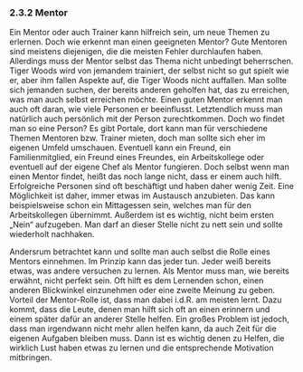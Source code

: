 ### 2.3.2 Mentor

Ein Mentor oder auch Trainer kann hilfreich sein, um neue Themen zu erlernen. Doch wie erkennt man einen geeigneten Mentor? Gute Mentoren sind meistens diejenigen, die die meisten Fehler durchlaufen haben. Allerdings muss der Mentor selbst das Thema nicht unbedingt beherrschen. Tiger Woods wird von jemandem trainiert, der selbst nicht so gut spielt wie er, aber ihm fallen Aspekte auf, die Tiger Woods nicht auffallen. Man sollte sich jemanden suchen, der bereits anderen geholfen hat, das zu erreichen, was man auch selbst erreichen möchte. Einen guten Mentor erkennt man auch oft daran, wie viele Personen er beeinflusst. Letztendlich muss man natürlich auch persönlich mit der Person zurechtkommen. Doch wo findet man so eine Person? Es gibt Portale, dort kann man für verschiedene Themen Mentoren bzw. Trainer mieten, doch man sollte sich eher im eigenen Umfeld umschauen. Eventuell kann ein Freund, ein Familienmitglied, ein Freund eines Freundes, ein Arbeitskollege oder eventuell auf der eigene Chef als Mentor fungieren. Doch selbst wenn man einen Mentor findet, heißt das noch lange nicht, dass er einem auch hilft. Erfolgreiche Personen sind oft beschäftigt und haben daher wenig Zeit. Eine Möglichkeit ist daher, immer etwas im Austausch anzubieten. Das kann beispielsweise schon ein Mittagessen sein, welches man für den Arbeitskollegen übernimmt. Außerdem ist es wichtig, nicht beim ersten „Nein“ aufzugeben. Man darf an dieser Stelle nicht zu nett sein und sollte wiederholt nachhaken.

Andersrum betrachtet kann und sollte man auch selbst die Rolle eines Mentors einnehmen. Im Prinzip kann das jeder tun. Jeder weiß bereits etwas, was andere versuchen zu lernen. Als Mentor muss man, wie bereits erwähnt, nicht perfekt sein. Oft hilft es dem Lernenden schon, einen anderen Blickwinkel einzunehmen oder eine zweite Meinung zu geben. Vorteil der Mentor-Rolle ist, dass man dabei i.d.R. am meisten lernt. Dazu kommt, dass die Leute, denen man hilft sich oft an einen erinnern und einem später dafür an anderer Stelle helfen. Ein großes Problem ist jedoch, dass man irgendwann nicht mehr allen helfen kann, da auch Zeit für die eigenen Aufgaben bleiben muss. Dann ist es wichtig denen zu Helfen, die wirklich Lust haben etwas zu lernen und die entsprechende Motivation mitbringen.

